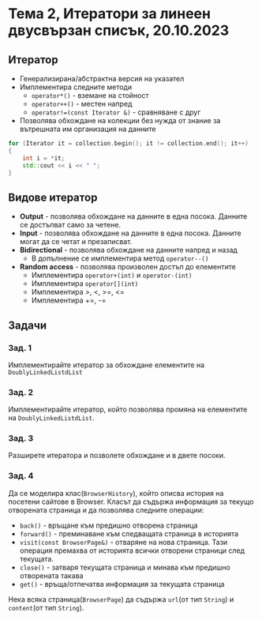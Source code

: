 # Тема 2, Итератори за линеен двусвързан списък, 20.10.2023

## Итератор

* Генерализирана/абстрактна версия на указател
* Имплементира следните методи
    * `operator*()` - вземане на стойност
    * `operator++()` - местен напред
    * `operator!=(const Iterator &)` - сравняване с друг 
* Позволява обхождане на колекции без нужда от знание за вътрешната им организация на данните

```c++
for (Iterator it = collection.begin(); it != collection.end(); it++)
{
    int i = *it;
    std::cout << i << " "; 
}
```

## Видове итератор

* **Output** - позволява обхождане на данните в една посока. 
Данните се достъпват само за четене.
* **Input** - позволява обхождане на данните в една посока. Данните могат да се четат и презаписват.
* **Bidirectional** - позволява обхождане на данните напред и назад
    * В допълнение се имплементира метод `operator--()`
* **Random access** - позволява произволен достъп до елементите
    * Имплементира `operator+(int)` и `operator-(int)`
    * Имплементира `operator[](int)`
    * Имплементира >, <, >=, <=
    * Имплементира +=, -=

## Задачи

### Зад. 1

Имплементирайте итератор за обхождане елементите на `DoublyLinkedListdList`

### Зад. 2

Имплементирайте итератор, който позволява промяна на елементите на `DoublyLinkedListdList`.

### Зад. 3

Разширете итератора и позволете обхождане и в двете посоки.

### Зад. 4

Да се моделира клас(`BrowserHistory`), който описва история на посетени сайтове в Browser. Класът да съдържа информация за текущо отворената страница и да позволява следните операции:

* `back()` - връщане към предишно отворена страница
* `forward()` - преминаване към следващата страница в историята
* `visit(const BrowserPage&)` - отваряне на нова страница. Тази операция премахва от историята всички отворени страници след текущата.
* `close()` - затваря текущата страница и минава към предишно отворената такава
* `get()` - връща/отпечатва информация за текущата страница

Нека всяка страница(`BrowserPage`) да съдържа `url`(от тип `String`) и `content`(от тип `String`).